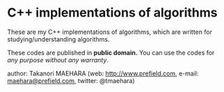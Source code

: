 # C++ implementations of algorithms

These are my C++ implementations of algorithms,
which are written for studying/understanding algorithms.

These codes are published in **public domain.**
You can use the codes for *any purpose without any warranty*.


author: Takanori MAEHARA (web: http://www.prefield.com, e-mail: maehara@prefield.com, twitter: @tmaehara)
